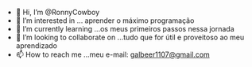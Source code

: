 - 👋 Hi, I’m @RonnyCowboy
- 👀 I’m interested in ... aprender o máximo programação
- 🌱 I’m currently learning ...os meus primeiros passos nessa jornada
- 💞️ I’m looking to collaborate on ...tudo que for útil e proveitoso ao meu aprendizado
- 📫 How to reach me ...meu e-mail: galbeer1107@gmail.com

<!---
RonnyCowboy/RonnyCowboy is a ✨ special ✨ repository because its `README.md` (this file) appears on your GitHub profile.
You can click the Preview link to take a look at your changes.
--->
